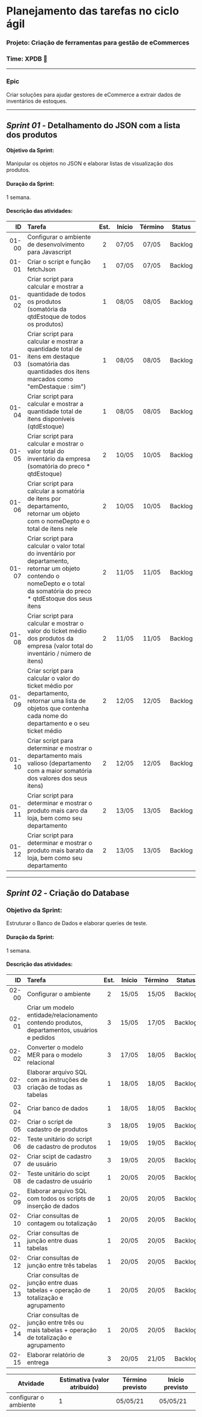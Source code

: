 # **Planejamento das tarefas no ciclo ágil**

### **Projeto:** Criação de ferramentas para gestão de eCommerces

### **Time:** XPDB 🌟

---

### **Epic**

Criar soluções para ajudar gestores de eCommerce a extrair dados de inventários de estoques.

---

## **_Sprint 01 -_** Detalhamento do JSON com a lista dos produtos

#### **Objetivo da Sprint:**

Manipular os objetos no JSON e elaborar listas de visualização dos produtos.

#### **Duração da Sprint:**

1 semana.

#### **Descrição das atividades:**

|    ID | Tarefa                                                                                                                                                                        | Est. | Início | Término | Status  |
| ----: | :---------------------------------------------------------------------------------------------------------------------------------------------------------------------------- | :--: | :----: | :-----: | :-----: |
| 01-00 | Configurar o ambiente de desenvolvimento para Javascript                                                                                                                      |  2   | 07/05  |  07/05  | Backlog |
| 01-01 | Criar o script e função fetchJson                                                                                                                                             |  1   | 07/05  |  07/05  | Backlog |
| 01-02 | Criar script para calcular e mostrar a quantidade de todos os produtos (somatória da qtdEstoque de todos os produtos)                                                         |  1   | 08/05  |  08/05  | Backlog |
| 01-03 | Criar script para calcular e mostrar a quantidade total de itens em destaque (somatória das quantidades dos itens marcados como "emDestaque : sim")                           |  1   | 08/05  |  08/05  | Backlog |
| 01-04 | Criar script para calcular e mostrar a quantidade total de itens disponíveis (qtdEstoque)                                                                                     |  1   | 08/05  |  08/05  | Backlog |
| 01-05 | Criar script para calcular e mostrar o valor total do inventário da empresa (somatória do preco \* qtdEstoque)                                                                |  2   | 10/05  |  10/05  | Backlog |
| 01-06 | Criar script para calcular a somatória de itens por departamento, retornar um objeto com o nomeDepto e o total de itens nele                                                  |  2   | 10/05  |  10/05  | Backlog |
| 01-07 | Criar script para calcular o valor total do inventário por departamento, retornar um objeto contendo o nomeDepto e o total da somatória do preco \* qtdEstoque dos seus itens |  2   | 11/05  |  11/05  | Backlog |
| 01-08 | Criar script para calcular e mostrar o valor do ticket médio dos produtos da empresa (valor total do inventário / número de itens)                                            |  2   | 11/05  |  11/05  | Backlog |
| 01-09 | Criar script para calcular o valor do ticket médio por departamento, retornar uma lista de objetos que contenha cada nome do departamento e o seu ticket médio                |  2   | 12/05  |  12/05  | Backlog |
| 01-10 | Criar script para determinar e mostrar o departamento mais valioso (departamento com a maior somatória dos valores dos seus itens)                                            |  2   | 12/05  |  12/05  | Backlog |
| 01-11 | Criar script para determinar e mostrar o produto mais caro da loja, bem como seu departamento                                                                                 |  2   | 13/05  |  13/05  | Backlog |
| 01-12 | Criar script para determinar e mostrar o produto mais barato da loja, bem como seu departamento                                                                               |  2   | 13/05  |  13/05  | Backlog |

---

## **_Sprint 02 -_** Criação do Database

### **Objetivo da Sprint:**

Estruturar o Banco de Dados e elaborar queries de teste.

#### **Duração da Sprint:**

1 semana.

#### **Descrição das atividades:**

|    ID | Tarefa                                                                                       | Est. | Início | Término | Status  |
| ----: | :------------------------------------------------------------------------------------------- | :--: | :----: | :-----: | :-----: |
| 02-00 | Configurar o ambiente                                                                        |  2   | 15/05  |  15/05  | Backlog |
| 02-01 | Criar um modelo entidade/relacionamento contendo produtos, departamentos, usuários e pedidos |  3   | 15/05  |  17/05  | Backlog |
| 02-02 | Converter o modelo MER para o modelo relacional                                              |  3   | 17/05  |  18/05  | Backlog |
| 02-03 | Elaborar arquivo SQL com as instruções de criação de todas as tabelas                        |  1   | 18/05  |  18/05  | Backlog |
| 02-04 | Criar banco de dados                                                                         |  1   | 18/05  |  18/05  | Backlog |
| 02-05 | Criar o script de cadastro de produtos                                                       |  3   | 18/05  |  19/05  | Backlog |
| 02-06 | Teste unitário do script de cadastro de produtos                                             |  1   | 19/05  |  19/05  | Backlog |
| 02-07 | Criar scipt de cadastro de usuário                                                           |  3   | 19/05  |  20/05  | Backlog |
| 02-08 | Teste unitário do scipt de cadastro de usuário                                               |  1   | 20/05  |  20/05  | Backlog |
| 02-09 | Elaborar arquivo SQL com todos os scripts de inserção de dados                               |  1   | 20/05  |  20/05  | Backlog |
| 02-10 | Criar consultas de contagem ou totalização                                                   |  1   | 20/05  |  20/05  | Backlog |
| 02-11 | Criar consultas de junção entre duas tabelas                                                 |  1   | 20/05  |  20/05  | Backlog |
| 02-12 | Criar consultas de junção entre três tabelas                                                 |  1   | 20/05  |  20/05  | Backlog |
| 02-13 | Criar consultas de junção entre duas tabelas + operação de totalização e agrupamento         |  1   | 20/05  |  20/05  | Backlog |
| 02-14 | Criar consultas de junção entre três ou mais tabelas + operação de totalização e agrupamento |  1   | 20/05  |  20/05  | Backlog |
| 02-15 | Elaborar relatório de entrega                                                                |  3   | 20/05  |  21/05  | Backlog |

| Atvidade              | Estimativa (valor atribuído) | Término previsto | Início previsto |
| --------------------- | ---------------------------- | ---------------- | --------------- |
| configurar o ambiente | 1                            | 05/05/21         | 05/05/21        |
